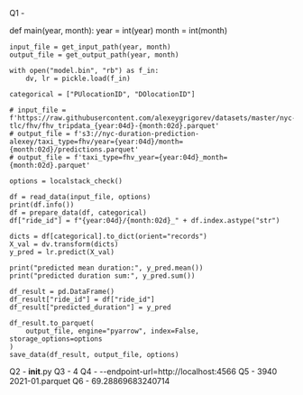 Q1 -

def main(year, month):
    year = int(year)
    month = int(month)

    input_file = get_input_path(year, month)
    output_file = get_output_path(year, month)

    with open("model.bin", "rb") as f_in:
        dv, lr = pickle.load(f_in)

    categorical = ["PUlocationID", "DOlocationID"]

    # input_file = f'https://raw.githubusercontent.com/alexeygrigorev/datasets/master/nyc-tlc/fhv/fhv_tripdata_{year:04d}-{month:02d}.parquet'
    # output_file = f's3://nyc-duration-prediction-alexey/taxi_type=fhv/year={year:04d}/month={month:02d}/predictions.parquet'
    # output_file = f'taxi_type=fhv_year={year:04d}_month={month:02d}.parquet'

    options = localstack_check()

    df = read_data(input_file, options)
    print(df.info())
    df = prepare_data(df, categorical)
    df["ride_id"] = f"{year:04d}/{month:02d}_" + df.index.astype("str")

    dicts = df[categorical].to_dict(orient="records")
    X_val = dv.transform(dicts)
    y_pred = lr.predict(X_val)

    print("predicted mean duration:", y_pred.mean())
    print("predicted duration sum:", y_pred.sum())

    df_result = pd.DataFrame()
    df_result["ride_id"] = df["ride_id"]
    df_result["predicted_duration"] = y_pred

    df_result.to_parquet(
        output_file, engine="pyarrow", index=False, storage_options=options
    )
    save_data(df_result, output_file, options)


Q2 - __init__.py
Q3 - 4
Q4 - --endpoint-url=http://localhost:4566
Q5 - 3940 2021-01.parquet
Q6 - 69.28869683240714
